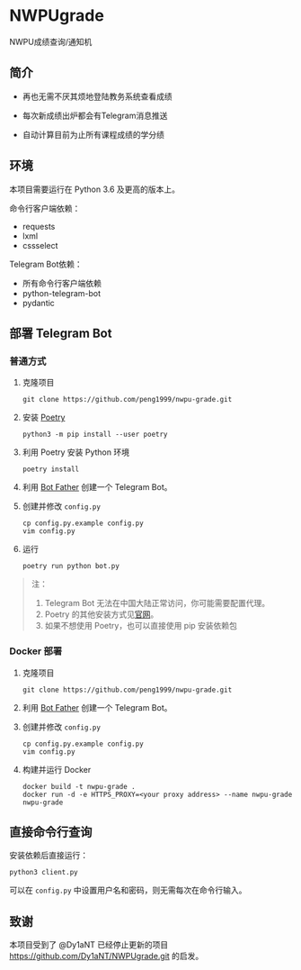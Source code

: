 # NWPUgrade
NWPU成绩查询/通知机

## 简介

* 再也无需不厌其烦地登陆教务系统查看成绩

* 每次新成绩出炉都会有Telegram消息推送

* 自动计算目前为止所有课程成绩的学分绩

## 环境

本项目需要运行在 Python 3.6 及更高的版本上。

命令行客户端依赖：

- requests
- lxml
- cssselect

Telegram Bot依赖：

- 所有命令行客户端依赖
- python-telegram-bot
- pydantic


## 部署 Telegram Bot

### 普通方式

1. 克隆项目

   ```
   git clone https://github.com/peng1999/nwpu-grade.git
   ```

2. 安装 [Poetry](poetry)

   ```
   python3 -m pip install --user poetry
   ```

3. 利用 Poetry 安装 Python 环境

   ```
   poetry install
   ```

4. 利用 [Bot Father](https://t.me/BotFather) 创建一个 Telegram Bot。

4. 创建并修改 `config.py`

   ```
   cp config.py.example config.py
   vim config.py
   ```

5. 运行

   ```
   poetry run python bot.py
   ```

> 注：
> 1. Telegram Bot 无法在中国大陆正常访问，你可能需要配置代理。
> 3. Poetry 的其他安装方式见[官网](poetry)。
> 2. 如果不想使用 Poetry，也可以直接使用 pip 安装依赖包

[poetry]: https://python-poetry.org/

### Docker 部署

1. 克隆项目

   ```
   git clone https://github.com/peng1999/nwpu-grade.git
   ```

2. 利用 [Bot Father](https://t.me/BotFather) 创建一个 Telegram Bot。

3. 创建并修改 `config.py`

   ```
   cp config.py.example config.py
   vim config.py
   ```

4. 构建并运行 Docker

   ```
   docker build -t nwpu-grade .
   docker run -d -e HTTPS_PROXY=<your proxy address> --name nwpu-grade nwpu-grade
   ```

## 直接命令行查询

安装依赖后直接运行：

```
python3 client.py
```

可以在 `config.py` 中设置用户名和密码，则无需每次在命令行输入。

## 致谢

本项目受到了 @Dy1aNT 已经停止更新的项目 <https://github.com/Dy1aNT/NWPUgrade.git> 的启发。
